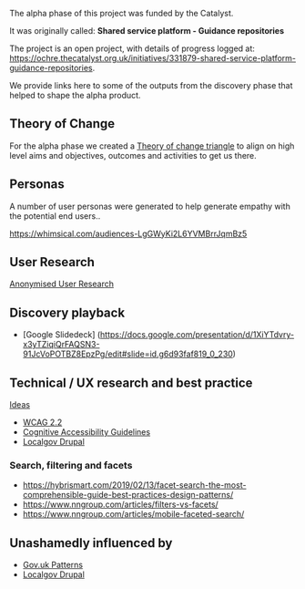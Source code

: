 The alpha phase of this project was funded by the Catalyst. 

It was originally called: **Shared service platform - Guidance repositories**

The project is an open project, with details of progress logged at:
https://ochre.thecatalyst.org.uk/initiatives/331879-shared-service-platform-guidance-repositories.

We provide links here to some of the outputs from the discovery phase that helped to shape the alpha product. 

## Theory of Change

For the alpha phase we created a [Theory of change triangle](https://miro.com/app/board/o9J_lUfTAEo=/) to align on high level aims and objectives, outcomes and activities to get us there. 

## Personas

A number of user personas were generated to help generate empathy with the potential end users..

https://whimsical.com/audiences-LgGWyKi2L6YVMBrrJqmBz5

## User Research

[Anonymised User Research](https://drive.google.com/drive/folders/1iZNvVdlfU6JB3rohMRxWXl9rTTAf45z5?usp=sharing)

## Discovery playback

- [Google Slidedeck] (https://docs.google.com/presentation/d/1XiYTdvry-x3yTZiqiQrFAQSN3-91JcVoPOTBZ8EpzPg/edit#slide=id.g6d93faf819_0_230)


## Technical / UX research and best practice

[Ideas ](https://whimsical.com/ideas-research-3RqHUf8qGgv2vKwjT2bFFv)

- [WCAG 2.2](https://www.w3.org/TR/WCAG22/)
- [Cognitive Accessibility Guidelines](https://w3c.github.io/coga/content-usable/)
- [Localgov Drupal](https://localgovdrupal.org/)

### Search, filtering and facets

- https://hybrismart.com/2019/02/13/facet-search-the-most-comprehensible-guide-best-practices-design-patterns/
- https://www.nngroup.com/articles/filters-vs-facets/
- https://www.nngroup.com/articles/mobile-faceted-search/


## Unashamedly influenced by

- [ Gov.uk Patterns ](https://design-system.service.gov.uk/patterns/)
- [Localgov Drupal](https://localgovdrupal.org/)